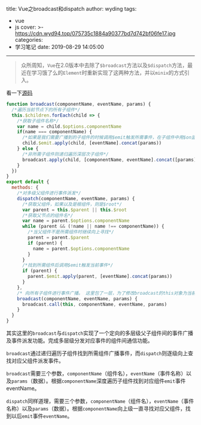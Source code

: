 title: Vue之broadcast和dispatch
author: wyding
tags:
  - vue
  - js
cover: >-
  https://cdn.wyd94.top/075735c1884a90377bd7d742bf06fe17.jpg
categories:
  - 学习笔记
date: 2019-08-29 14:05:00
---
> 众所周知，`Vue`在2.0版本中去除了`$broadcast`方法以及`$dispatch`方法，最近在学习饿了么的`Element`时重新实现了这两种方法，并以`minix`的方式引入。

<!-- more -->
看一下[源码](https://github.com/ElemeFE/element/blob/dev/src/mixins/emitter.js)

```js
function broadcast(componentName, eventName, params) {
  /*遍历当前节点下的所有子组件*/
  this.$children.forEach(child => {
    /*获取子组件名称*/
    var name = child.$options.componentName
    if(name === componentName) {
      /*如果是我们需要广播到的子组件的时候调用$emit触发所需事件，在子组件中用$on监听*/
      child.$emit.apply(child, [eventName].concat(params))
    } else {
      /*非所需子组件则递归遍历深层次子组件*/
      broadcast.apply(child, [componentName, eventName].concat([params]))
    }
  })
}
export default {
  methods: {
    /*对多级父组件进行事件派发*/
    dispatch(componentName, eventName, params) {
      /*获取父组件，如果以及是根组件，则是$root*/
      var parent = this.$parent || this.$root
      /*获取父节点的组件名*/
      var name = parent.$options.componentName
      while (parent && (!name || name !== componentName)) {
        /*当父组件不是所需组件时继续向上寻找*/
        parent = parent.$parent
        if (parent) {
          name = parent.$options.componentName
        }
      }
      /*找到所需组件后调用$emit触发当前事件*/
      if (parent) {
        parent.$emit.apply(parent, [eventName].concat(params))
      }
    },
    /* 向所有子组件进行事件广播。 这里包了一层，为了修改broadcast的this对象为当前Vue实例 */
    broadcast(componentName, eventName, params) {
      broadcast.call(this, componentName, eventName, params)
    }
  }
}
```


其实这里的`broadcast`与`dispatch`实现了一个定向的多层级父子组件间的事件广播及事件派发功能。完成多层级分发对应事件的组件间通信功能。

`broadcast`通过递归遍历子组件找到所需组件广播事件，而`dispatch`则逐级向上查找对应父组件派发事件。

`broadcast`需要三个参数，`componentName`（组件名），`eventName`（事件名称）以及`params`（数据）。根据`componentName`深度遍历子组件找到对应组件`emit`事件eventName。

`dispatch`同样道理，需要三个参数，`componentName`（组件名），`eventName`（事件名称）以及`params`（数据）。根据`componentName`向上级一直寻找对应父组件，找到以后`emit`事件`eventName`。